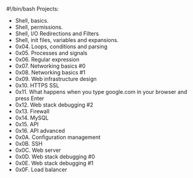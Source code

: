 #!/bin/bash
Projects:
- Shell, basics.
- Shell, permissions. 
- Shell, I/O Redirections and Filters 
- Shell, init files, variables and expansions.
- 0x04. Loops, conditions and parsing
- 0x05. Processes and signals
- 0x06. Regular expression
- 0x07. Networking basics #0
- 0x08. Networking basics #1
- 0x09. Web infrastructure design
- 0x10. HTTPS SSL
- 0x11. What happens when you type google.com in your browser and press Enter
- 0x12. Web stack debugging #2
- 0x13. Firewall
- 0x14. MySQL
- 0x15. API
- 0x16. API advanced
- 0x0A. Configuration management
- 0x0B. SSH
- 0x0C. Web server
- 0x0D. Web stack debugging #0
- 0x0E. Web stack debugging #1
- 0x0F. Load balancer
